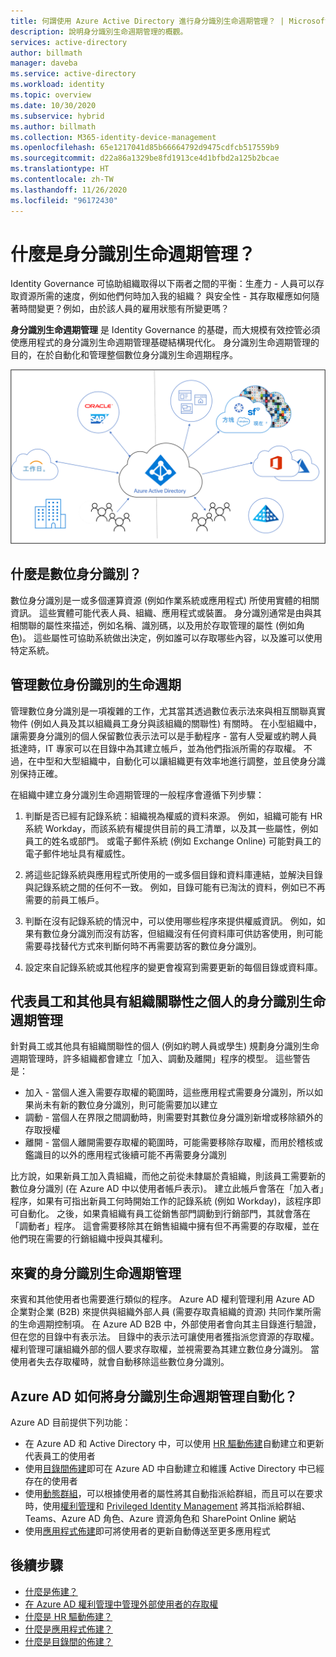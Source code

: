 ```yaml
---
title: 何謂使用 Azure Active Directory 進行身分識別生命週期管理？ | Microsoft Docs
description: 說明身分識別生命週期管理的概觀。
services: active-directory
author: billmath
manager: daveba
ms.service: active-directory
ms.workload: identity
ms.topic: overview
ms.date: 10/30/2020
ms.subservice: hybrid
ms.author: billmath
ms.collection: M365-identity-device-management
ms.openlocfilehash: 65e1217041d85b66664792d9475cdfcb517559b9
ms.sourcegitcommit: d22a86a1329be8fd1913ce4d1bfbd2a125b2bcae
ms.translationtype: HT
ms.contentlocale: zh-TW
ms.lasthandoff: 11/26/2020
ms.locfileid: "96172430"
---
```

# <a name="what-is-identity-lifecycle-management"></a>什麼是身分識別生命週期管理？

Identity Governance 可協助組織取得以下兩者之間的平衡：生產力 - 人員可以存取資源所需的速度，例如他們何時加入我的組織？ 與安全性 - 其存取權應如何隨著時間變更？例如，由於該人員的雇用狀態有所變更嗎？

**身分識別生命週期管理** 是 Identity Governance 的基礎，而大規模有效控管必須使應用程式的身分識別生命週期管理基礎結構現代化。 身分識別生命週期管理的目的，在於自動化和管理整個數位身分識別生命週期程序。 

![雲端佈建](media/what-is-provisioning/cloud-1.png)

## <a name="what-is-a-digital-identity"></a>什麼是數位身分識別？

數位身分識別是一或多個運算資源 (例如作業系統或應用程式) 所使用實體的相關資訊。 這些實體可能代表人員、組織、應用程式或裝置。  身分識別通常是由與其相關聯的屬性來描述，例如名稱、識別碼，以及用於存取管理的屬性 (例如角色)。  這些屬性可協助系統做出決定，例如誰可以存取哪些內容，以及誰可以使用特定系統。  

## <a name="managing-the-lifecycle-of-digital-identities"></a>管理數位身份識別的生命週期

管理數位身分識別是一項複雜的工作，尤其當其透過數位表示法來與相互關聯真實物件 (例如人員及其以組織員工身分與該組織的關聯性) 有關時。    在小型組織中，讓需要身分識別的個人保留數位表示法可以是手動程序 - 當有人受雇或約聘人員抵達時，IT 專家可以在目錄中為其建立帳戶，並為他們指派所需的存取權。  不過，在中型和大型組織中，自動化可以讓組織更有效率地進行調整，並且使身分識別保持正確。

在組織中建立身分識別生命週期管理的一般程序會遵循下列步驟：

1. 判斷是否已經有記錄系統：組織視為權威的資料來源。  例如，組織可能有 HR 系統 Workday，而該系統有權提供目前的員工清單，以及其一些屬性，例如員工的姓名或部門。  或電子郵件系統 (例如 Exchange Online) 可能對員工的電子郵件地址具有權威性。

2. 將這些記錄系統與應用程式所使用的一或多個目錄和資料庫連結，並解決目錄與記錄系統之間的任何不一致。 例如，目錄可能有已淘汰的資料，例如已不再需要的前員工帳戶。 

3. 判斷在沒有記錄系統的情況中，可以使用哪些程序來提供權威資訊。  例如，如果有數位身分識別而沒有訪客，但組織沒有任何資料庫可供訪客使用，則可能需要尋找替代方式來判斷何時不再需要訪客的數位身分識別。

4. 設定來自記錄系統或其他程序的變更會複寫到需要更新的每個目錄或資料庫。

## <a name="identity-lifecycle-management-for-representing-employees-and-other-individuals-with-an-organizational-relationship"></a>代表員工和其他具有組織關聯性之個人的身分識別生命週期管理

針對員工或其他具有組織關聯性的個人 (例如約聘人員或學生) 規劃身分識別生命週期管理時，許多組織都會建立「加入、調動及離開」程序的模型。  這些警告是：
    
   - 加入 - 當個人進入需要存取權的範圍時，這些應用程式需要身分識別，所以如果尚未有新的數位身分識別，則可能需要加以建立
   - 調動 - 當個人在界限之間調動時，則需要對其數位身分識別新增或移除額外的存取授權
   - 離開 - 當個人離開需要存取權的範圍時，可能需要移除存取權，而用於稽核或鑑識目的以外的應用程式後續可能不再需要身分識別

比方說，如果新員工加入貴組織，而他之前從未隸屬於貴組織，則該員工需要新的數位身分識別 (在 Azure AD 中以使用者帳戶表示)。  建立此帳戶會落在「加入者」程序，如果有可指出新員工何時開始工作的記錄系統 (例如 Workday)，該程序即可自動化。  之後，如果貴組織有員工從銷售部門調動到行銷部門，其就會落在「調動者」程序。  這會需要移除其在銷售組織中擁有但不再需要的存取權，並在他們現在需要的行銷組織中授與其權利。

## <a name="identity-lifecycle-management-for-guests"></a>來賓的身分識別生命週期管理

來賓和其他使用者也需要進行類似的程序。  Azure AD 權利管理利用 Azure AD 企業對企業 (B2B) 來提供與組織外部人員 (需要存取貴組織的資源) 共同作業所需的生命週期控制項。 在 Azure AD B2B 中，外部使用者會向其主目錄進行驗證，但在您的目錄中有表示法。 目錄中的表示法可讓使用者獲指派您資源的存取權。  權利管理可讓組織外部的個人要求存取權，並視需要為其建立數位身分識別。 當使用者失去存取權時，就會自動移除這些數位身分識別。  

## <a name="how-does-azure-ad-automate-identity-lifecycle-management"></a>Azure AD 如何將身分識別生命週期管理自動化？

Azure AD 目前提供下列功能：

* 在 Azure AD 和 Active Directory 中，可以使用 [HR 驅動佈建](what-is-hr-driven-provisioning.md)自動建立和更新代表員工的使用者
* 使用[目錄間佈建](what-is-inter-directory-provisioning.md)即可在 Azure AD 中自動建立和維護 Active Directory 中已經存在的使用者
* 使用[動態群組](../external-identities/use-dynamic-groups.md#what-are-dynamic-groups)，可以根據使用者的屬性將其自動指派給群組，而且可以在要求時，使用[權利管理](entitlement-management-scenarios.md)和 [Privileged Identity Management](../privileged-identity-management/pim-configure.md) 將其指派給群組、Teams、Azure AD 角色、Azure 資源角色和 SharePoint Online 網站
* 使用[應用程式佈建](what-is-app-provisioning.md)即可將使用者的更新自動傳送至更多應用程式

## <a name="next-steps"></a>後續步驟 

- [什麼是佈建？](what-is-provisioning.md)
- [在 Azure AD 權利管理中管理外部使用者的存取權](./entitlement-management-external-users.md)
- [什麼是 HR 驅動佈建？](what-is-hr-driven-provisioning.md)
- [什麼是應用程式佈建？](what-is-app-provisioning.md)
- [什麼是目錄間的佈建？](what-is-inter-directory-provisioning.md)